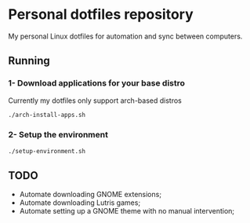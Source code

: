 # Personal dotfiles repository
My personal Linux dotfiles for automation and sync between computers.

## Running

### 1- Download applications for your base distro

Currently my dotfiles only support arch-based distros

```bash
./arch-install-apps.sh
``` 

### 2- Setup the environment

```bash
./setup-environment.sh
```

## TODO

- Automate downloading GNOME extensions;
- Automate downloading Lutris games;
- Automate setting up a GNOME theme with no manual intervention;
